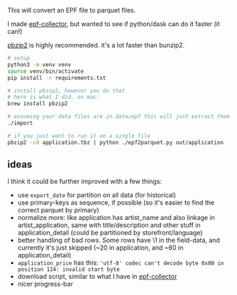 This will convert an EPF file to parquet files.

I made [epf-collector](https://github.com/konsumer/epf-collector), but wanted to see if python/dask can do it faster (it can!)

[pbzip2](https://github.com/ruanhuabin/pbzip2) is highly recommended. it's a lot faster than bunzip2.

```sh
# setup
python3 -m venv venv
source venv/bin/activate
pip install -r requirements.txt

# install pbzip2, however you do that
# here is what I did, on mac:
brew install pbzip2

# assuming your data files are in data/epf this will just extract them all, then import them into a duckdb (if that is installed)
./import

# if you just want to run it on a single file
pbzip2 -cd application.tbz | python ./epf2parquet.py out/application
```


## ideas

I think it could be further improved with a few things:

- use `export_date` for partition on all data (for historical)
- use primary-keys as sequence, if possible (so it's easier to find the correct parquet by primary)
- normalize more: like application has artist_name and also linkage in artist_application, same with title/description and other stuff in application_detail (could be partitioned by storefront/language)
- better handling of bad rows. Some rows have \1 in the field-data, and currently it's just skipped (~20 in application, and ~60 in application_detail)
- `application_price` has this: `'utf-8' codec can't decode byte 0x80 in position 124: invalid start byte`
- download script, similar to what I have in [epf-collector](https://github.com/konsumer/epf-collector)
- nicer progress-bar
